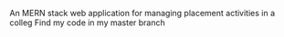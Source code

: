 An MERN stack web application for managing placement activities in a colleg
Find my code in my master branch
